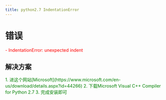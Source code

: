 ```yaml
---
title: python2.7 IndentationError
---
```


# 错误
<font color=red>
- IndentationError: unexpected indent
</font>

## 解决方案
<font color=green>
1. 进这个网站[Microsoft](https://www.microsoft.com/en-us/download/details.aspx?id=44266)
2. 下载Microsoft Visual C++ Compiler for Python 2.7
3. 完成安装即可
</font>